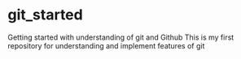 # git_started
Getting started with understanding of git and Github
This is my first repository for understanding and implement features of git
